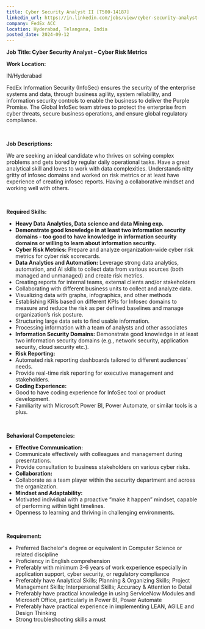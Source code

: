 ```yaml
---
title: Cyber Security Analyst II [T500-14187]
linkedin_url: https://in.linkedin.com/jobs/view/cyber-security-analyst-ii-t500-14187-at-fedex-acc-4024487932?position=35&pageNum=0&refId=uqvmcPXW4qvjxNBQS0nfgA%3D%3D&trackingId=mKBJtT1F3nk%2FJtYF%2F6ApCQ%3D%3D
company: FedEx ACC
location: Hyderabad, Telangana, India
posted_date: 2024-09-12
---
```


<div class="description__text description__text--rich">
<section class="show-more-less-html" data-max-lines="5">
<div class="show-more-less-html__markup show-more-less-html__markup--clamp-after-5 relative overflow-hidden">
<p><strong>Job Title: Cyber Security Analyst – Cyber Risk Metrics </strong></p><p><strong>Work Location: </strong></p><p>IN/Hyderabad</p><p>FedEx Information Security (InfoSec) ensures the security of the enterprise systems and data, through business agility, system reliability, and information security controls to enable the business to deliver the Purple Promise. The Global InfoSec team strives to protect the enterprise from cyber threats, secure business operations, and ensure global regulatory compliance. </p><p><br/></p><p><strong>Job Descriptions:</strong></p><p>We are seeking an ideal candidate who thrives on solving complex problems and gets bored by regular daily operational tasks. Have a great analytical skill and loves to work with data complexities. Understands nitty gritty of infosec domains and worked on risk metrics or at least have experience of creating infosec reports. Having a collaborative mindset and working well with others.</p><p><br/></p><p><strong>Required Skills:</strong></p><ul><li><strong>Heavy Data Analytics, Data science and data Mining exp.</strong></li><li><strong>Demonstrate good knowledge in at least two information security domains - too good to have knowledge in information security domains or willing to learn about information security.</strong></li><li><strong>Cyber Risk Metrics:</strong> Prepare and analyze organization-wide cyber risk metrics for cyber risk scorecards.</li><li><strong>Data Analytics and Automation:</strong> Leverage strong data analytics, automation, and AI skills to collect data from various sources (both managed and unmanaged) and create risk metrics.</li><li>Creating reports for internal teams, external clients and/or stakeholders</li><li>Collaborating with different business units to collect and analyze data.</li><li>Visualizing data with graphs, infographics, and other methods</li><li>Establishing KRIs based on different KPIs for Infosec domains to measure and reduce the risk as per defined baselines and manage organization’s risk posture.</li><li>Structuring large data sets to find usable information.</li><li>Processing information with a team of analysts and other associates</li><li><strong>Information Security Domains:</strong> Demonstrate good knowledge in at least two information security domains (e.g., network security, application security, cloud security etc.).</li><li><strong>Risk Reporting:</strong></li><li>Automated risk reporting dashboards tailored to different audiences’ needs.</li><li>Provide real-time risk reporting for executive management and stakeholders.</li><li><strong>Coding Experience:</strong></li><li>Good to have coding experience for InfoSec tool or product development.</li><li>Familiarity with Microsoft Power BI, Power Automate, or similar tools is a plus.</li></ul><p><br/></p><p><strong>Behavioral Competencies:</strong></p><ul><li><strong>Effective Communication:</strong></li><li>Communicate effectively with colleagues and management during presentations.</li><li>Provide consultation to business stakeholders on various cyber risks.</li><li><strong>Collaboration:</strong></li><li>Collaborate as a team player within the security department and across the organization.</li><li><strong>Mindset and Adaptability:</strong></li><li>Motivated individual with a proactive “make it happen” mindset, capable of performing within tight timelines.</li><li>Openness to learning and thriving in challenging environments.</li></ul><p><br/></p><p><strong>Requirement:</strong></p><ul><li>Preferred Bachelor's degree or equivalent in Computer Science or related discipline</li><li>Proficiency in English comprehension</li><li>Preferably with minimum 3-6 years of work experience especially in application support, cyber security, or regulatory compliance</li><li>Preferably have Analytical Skills; Planning &amp; Organizing Skills; Project Management Skills; Interpersonal Skills; Accuracy &amp; Attention to Detail</li><li>Preferably have practical knowledge in using ServiceNow Modules and Microsoft Office, particularly in Power BI, Power Automate</li><li>Preferably have practical experience in implementing LEAN, AGILE and Design Thinking</li><li>Strong troubleshooting skills a must</li></ul>
</div>


<!-- --> </section>
</div>